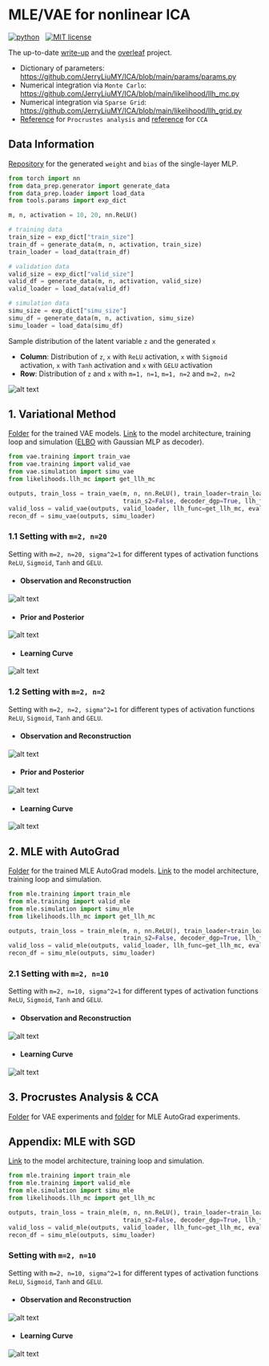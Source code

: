 # MLE/VAE for nonlinear ICA
<p>
    <a href="https://www.python.org/">
        <img src="https://img.shields.io/badge/python-v3-brightgreen.svg"
            alt="python"></a> &nbsp;
    <a href="https://opensource.org/licenses/MIT">
        <img src="https://img.shields.io/badge/license-MIT-brightgreen.svg"
            alt="MIT license"></a> &nbsp;
</p>

The up-to-date <a href="./__resources__/ICA/main.pdf" target="_blank">write-up</a> and the <a href="https://www.overleaf.com/project/62e45e862465cfc8d3bc6aed" target="_blank">overleaf</a> project.

- Dictionary of parameters: https://github.com/JerryLiuMY/ICA/blob/main/params/params.py
- Numerical integration via `Monte Carlo`: https://github.com/JerryLiuMY/ICA/blob/main/likelihood/llh_mc.py
- Numerical integration via `Sparse Grid`: https://github.com/JerryLiuMY/ICA/blob/main/likelihood/llh_grid.py
- <a href="./__resources__/notes/Lecture_2.pdf">Reference</a> for `Procrustes analysis` and <a href="./__resources__/notes/Lecture_5.pdf">reference</a> for `CCA`

## Data Information
<a href="https://drive.google.com/drive/folders/1OnsuFWZwtcZhROKImRHxXBBkdrAlD5Ti?usp=sharing" target="_blank">Repository</a> for the generated `weight` and `bias` of the single-layer MLP.

```python
from torch import nn
from data_prep.generator import generate_data
from data_prep.loader import load_data
from tools.params import exp_dict

m, n, activation = 10, 20, nn.ReLU()

# training data
train_size = exp_dict["train_size"]
train_df = generate_data(m, n, activation, train_size)
train_loader = load_data(train_df)

# validation data
valid_size = exp_dict["valid_size"]
valid_df = generate_data(m, n, activation, valid_size)
valid_loader = load_data(valid_df)

# simulation data
simu_size = exp_dict["simu_size"]
simu_df = generate_data(m, n, activation, simu_size)
simu_loader = load_data(simu_df)
```

Sample distribution of the latent variable `z` and the generated `x`
- **Column**: Distribution of `z`, `x` with `ReLU` activation, `x` with `Sigmoid` activation, `x` with `Tanh` activation and `x` with `GELU` activation
- **Row**: Distribution of `z` and `x` with `m=1, n=1`, `m=1, n=2` and `m=2, n=2`

![alt text](./__resources__/data_dist.jpg?raw=true "Title")

## 1. Variational Method
<a href="https://drive.google.com/drive/folders/1OpN3lfy2Eew5eH-7AY1A6-2v6GMcxcq1?usp=sharing" target="_blank">Folder</a> for the trained VAE models. <a href="./vae">Link</a> to the model architecture, training loop and simulation (<a href="https://github.com/JerryLiuMY/ICA/blob/8adb6fcbe68ba727bb4856913fe99bbad84640f7/vae/vae.py#L92">ELBO</a> with Gaussian MLP as decoder).

```python
from vae.training import train_vae
from vae.training import valid_vae
from vae.simulation import simu_vae
from likelihoods.llh_mc import get_llh_mc

outputs, train_loss = train_vae(m, n, nn.ReLU(), train_loader=train_loader, valid_loader=valid_loader, 
                                train_s2=False, decoder_dgp=True, llh_func=get_llh_mc)
valid_loss = valid_vae(outputs, valid_loader, llh_func=get_llh_mc, eval_mode=True)
recon_df = simu_vae(outputs, simu_loader)
```

### 1.1 Setting with `m=2, n=20`
Setting with `m=2, n=20, sigma^2=1` for different types of activation functions `ReLU`, `Sigmoid`, `Tanh` and `GELU`.

- #### Observation and Reconstruction
![alt text](./__resources__/vae/recon_m2_n20.jpg?raw=true "Title")

- #### Prior and Posterior
![alt text](./__resources__/vae/latent_m2_n20.jpg?raw=true "Title")

- #### Learning Curve
![alt text](./__resources__/vae/callback_m2_n20_mc.jpg?raw=true "Title")

### 1.2 Setting with `m=2, n=2`
Setting with `m=2, n=2, sigma^2=1` for different types of activation functions `ReLU`, `Sigmoid`, `Tanh` and `GELU`.

- #### Observation and Reconstruction
![alt text](./__resources__/vae/recon_m2_n2.jpg?raw=true "Title")

- #### Prior and Posterior
![alt text](./__resources__/vae/latent_m2_n2.jpg?raw=true "Title")

- #### Learning Curve
![alt text](./__resources__/vae/callback_m2_n2_mc.jpg?raw=true "Title")


## 2. MLE with AutoGrad
<a href="https://drive.google.com/drive/folders/1APQifN2eF1nH0ztlzVKVGgzKPNpEq0_h?usp=sharing" target="_blank">Folder</a> for the trained MLE AutoGrad models. <a href="./mle">Link</a> to the model architecture, training loop and simulation.

```python
from mle.training import train_mle
from mle.training import valid_mle
from mle.simulation import simu_mle
from likelihoods.llh_mc import get_llh_mc

outputs, train_loss = train_mle(m, n, nn.ReLU(), train_loader=train_loader, valid_loader=valid_loader, 
                                train_s2=False, decoder_dgp=True, llh_func=get_llh_mc, grad_method="auto")
valid_loss = valid_mle(outputs, valid_loader, llh_func=get_llh_mc, eval_mode=True)
recon_df = simu_mle(outputs, simu_loader)
```

### 2.1 Setting with `m=2, n=10`
Setting with `m=2, n=10, sigma^2=1` for different types of activation functions `ReLU`, `Sigmoid`, `Tanh` and `GELU`.

- #### Observation and Reconstruction
![alt text](./__resources__/mleauto/recon_m2_n10.jpg?raw=true "Title")

- #### Learning Curve
![alt text](./__resources__/mleauto/callback_m2_n10_mc.jpg?raw=true "Title")


## 3. Procrustes Analysis & CCA 
<a href="https://drive.google.com/drive/folders/1nUQk3jQKnUR7PesoTgd9avfzrWgA6Exy?usp=sharing" target="_blank">Folder</a> for VAE experiments and <a href="https://drive.google.com/drive/folders/1nP6OMehe0v2SsmmZzV_rHeA9PDzOlHs4?usp=sharing" target="_blank">folder</a> for MLE AutoGrad experiments. 


## Appendix: MLE with SGD
<a href="./mle">Link</a> to the model architecture, training loop and simulation.

```python
from mle.training import train_mle
from mle.training import valid_mle
from mle.simulation import simu_mle
from likelihoods.llh_mc import get_llh_mc

outputs, train_loss = train_mle(m, n, nn.ReLU(), train_loader=train_loader, valid_loader=valid_loader, 
                                train_s2=False, decoder_dgp=True, llh_func=get_llh_mc, grad_method="sgd")
valid_loss = valid_mle(outputs, valid_loader, llh_func=get_llh_mc, eval_mode=True)
recon_df = simu_mle(outputs, simu_loader)
```

### Setting with `m=2, n=10`
Setting with `m=2, n=10, sigma^2=1` for different types of activation functions `ReLU`, `Sigmoid`, `Tanh` and `GELU`.

- #### Observation and Reconstruction
![alt text](./__resources__/mlesgd/recon_m2_n10.jpg?raw=true "Title")

- #### Learning Curve
![alt text](./__resources__/mlesgd/callback_m2_n10_mc.jpg?raw=true "Title")
